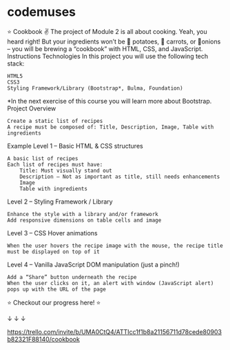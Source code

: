 # codemuses
⭐️ Cookbook
✌️ The project of Module 2 is all about cooking. Yeah, you heard right! But your ingredients won’t be 🥔 potatoes, 🥕 carrots, or 🧅onions – you will be brewing a “cookbook” with HTML, CSS, and JavaScript.
Instructions
Technologies
In this project you will use the following tech stack:

    HTML5
    CSS3
    Styling Framework/Library (Bootstrap*, Bulma, Foundation)

*In the next exercise of this course you will learn more about Bootstrap.
Project Overview

    Create a static list of recipes
    A recipe must be composed of: Title, Description, Image, Table with ingredients

Example
Level 1 – Basic HTML & CSS structures

    A basic list of recipes
    Each list of recipes must have:
        Title: Must visually stand out
        Description – Not as important as title, still needs enhancements
        Image
        Table with ingredients

Level 2 – Styling Framework / Library

    Enhance the style with a library and/or framework
    Add responsive dimensions on table cells and image

Level 3 – CSS Hover animations

    When the user hovers the recipe image with the mouse, the recipe title must be displayed on top of it

Level 4 – Vanilla JavaScript DOM manipulation (just a pinch!)

    Add a “Share” button underneath the recipe
    When the user clicks on it, an alert with window (JavaScript alert) pops up with the URL of the page


⭐️ Checkout our progress here! ⭐️

↓ ↓ ↓

https://trello.com/invite/b/UMA0CtQ4/ATTIcc1f1b8a21156711d78cede80903b82321F88140/cookbook
